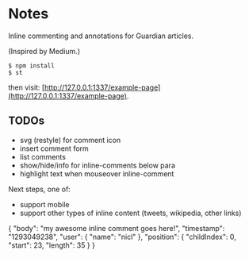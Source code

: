 Notes
=====

Inline commenting and annotations for Guardian articles.

(Inspired by Medium.)

    $ npm install
    $ st

then visit: [http://127.0.0.1:1337/example-page](http://127.0.0.1:1337/example-page).

## TODOs

* svg (restyle) for comment icon
* insert comment form
* list comments
* show/hide/info for inline-comments below para
* highlight text when mouseover inline-comment

Next steps, one of:

* support mobile
* support other types of inline content (tweets, wikipedia, other links)

{
    "body": "my awesome inline comment goes here!",
    "timestamp": "1293049238",
    "user": {
        "name": "nicl"
    },
    "position": {
        "childIndex": 0,
        "start": 23,
        "length": 35
    }
}
